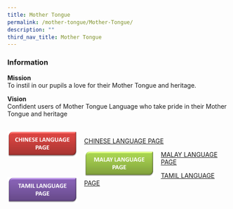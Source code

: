 ```yaml
---
title: Mother Tongue
permalink: /mother-tongue/Mother-Tongue/
description: ""
third_nav_title: Mother Tongue
---
```

### **Information**
**Mission**
<br>To instil in our pupils a love for their Mother Tongue and heritage.

**Vision**
<br>Confident users of Mother Tongue Language who take pride in their Mother Tongue and heritage

<br><img src="/images/CL%20TAB.png" style="width:160px;height:60px;margin-right:15px;" align="left">

[CHINESE LANGUAGE PAGE](https://staging.dibz2r776ygiu.amplifyapp.com/mother-tongue/Chinese-Language/)

<img src="/images/ML%20TAB.png" style="width:160px;height:60px;margin-right:15px;" align="left">

[MALAY LANGUAGE PAGE](https://staging.dibz2r776ygiu.amplifyapp.com/mother-tongue/Malay-Language/)

<img src="/images/TL%20TAB.png" style="width:160px;height:60px;margin-right:15px;" align="left">

[TAMIL LANGUAGE PAGE](https://staging.dibz2r776ygiu.amplifyapp.com/mother-tongue/tamil-language/tamil-language-programmes/)
